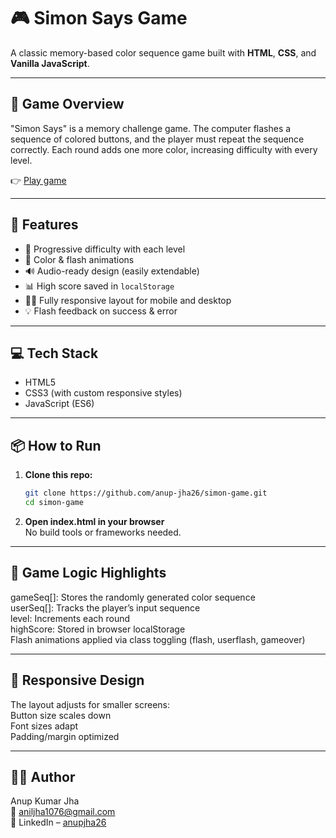 # 🎮 Simon Says Game

A classic memory-based color sequence game built with **HTML**, **CSS**, and **Vanilla JavaScript**.

---

## 🧠 Game Overview

"Simon Says" is a memory challenge game. The computer flashes a sequence of colored buttons, and the player must repeat the sequence correctly. Each round adds one more color, increasing difficulty with every level.

👉 [Play game](https://simon-says-game26.netlify.app/)

---

## 🚀 Features

- 🧠 Progressive difficulty with each level  
- 🎨 Color & flash animations  
- 🔊 Audio-ready design (easily extendable)  
- 📊 High score saved in `localStorage`  
- 🧑‍💻 Fully responsive layout for mobile and desktop  
- 💡 Flash feedback on success & error

---

## 💻 Tech Stack

- HTML5  
- CSS3 (with custom responsive styles)  
- JavaScript (ES6)

---

## 📦 How to Run

1. **Clone this repo:**
   ```bash
   git clone https://github.com/anup-jha26/simon-game.git
   cd simon-game
   ```
2. **Open index.html in your browser**  
No build tools or frameworks needed.

---

## 🧪 Game Logic Highlights
gameSeq[]: Stores the randomly generated color sequence  
userSeq[]: Tracks the player’s input sequence  
level: Increments each round  
highScore: Stored in browser localStorage  
Flash animations applied via class toggling (flash, userflash, gameover)  

---

## 📱 Responsive Design
The layout adjusts for smaller screens:  
Button size scales down  
Font sizes adapt  
Padding/margin optimized  

---

## 👨‍💻 Author
Anup Kumar Jha  
📧 aniljha1076@gmail.com  
🔗 LinkedIn – [anupjha26](https://www.linkedin.com/in/anupjha26/)

